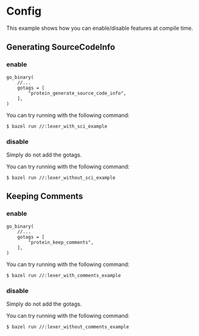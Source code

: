 # Config

This example shows how you can enable/disable features at compile time.

## Generating SourceCodeInfo

### enable

```starlark
go_binary(
	//...
	gotags = [
		"protein_generate_source_code_info",
	],
)
```

You can try running with the following command:

```
$ bazel run //:lexer_with_sci_example
```

### disable

Simply do not add the gotags.

You can try running with the following command:

```
$ bazel run //:lexer_without_sci_example
```

## Keeping Comments

### enable

```starlark
go_binary(
	//...
	gotags = [
		"protein_keep_comments",
	],
)
```

You can try running with the following command:

```
$ bazel run //:lexer_with_comments_example
```

### disable

Simply do not add the gotags.

You can try running with the following command:

```
$ bazel run //:lexer_without_comments_example
```